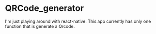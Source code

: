 # QRCode_generator

I'm just playing around with react-native.
This app currently has only one function that is generate a Qrcode.
